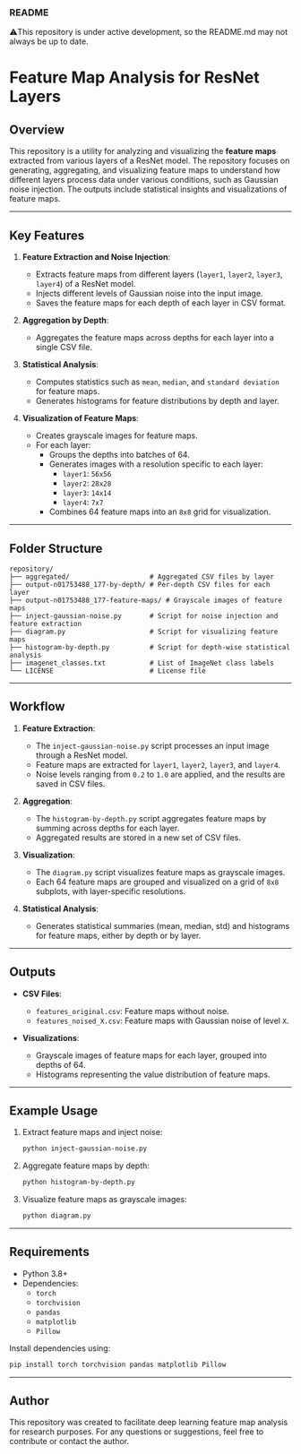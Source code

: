 ### README
⚠️This repository is under active development, so the README.md may not always be up to date.

# Feature Map Analysis for ResNet Layers

## Overview

This repository is a utility for analyzing and visualizing the **feature maps** extracted from various layers of a ResNet model. The repository focuses on generating, aggregating, and visualizing feature maps to understand how different layers process data under various conditions, such as Gaussian noise injection. The outputs include statistical insights and visualizations of feature maps.

---

## Key Features

1. **Feature Extraction and Noise Injection**:
   - Extracts feature maps from different layers (`layer1`, `layer2`, `layer3`, `layer4`) of a ResNet model.
   - Injects different levels of Gaussian noise into the input image.
   - Saves the feature maps for each depth of each layer in CSV format.

2. **Aggregation by Depth**:
   - Aggregates the feature maps across depths for each layer into a single CSV file.

3. **Statistical Analysis**:
   - Computes statistics such as `mean`, `median`, and `standard deviation` for feature maps.
   - Generates histograms for feature distributions by depth and layer.

4. **Visualization of Feature Maps**:
   - Creates grayscale images for feature maps.
   - For each layer:
     - Groups the depths into batches of 64.
     - Generates images with a resolution specific to each layer:
       - `layer1`: `56x56`
       - `layer2`: `28x28`
       - `layer3`: `14x14`
       - `layer4`: `7x7`
     - Combines 64 feature maps into an `8x8` grid for visualization.

---

## Folder Structure

```
repository/
├── aggregated/                    # Aggregated CSV files by layer
├── output-n01753488_177-by-depth/ # Per-depth CSV files for each layer
├── output-n01753488_177-feature-maps/ # Grayscale images of feature maps
├── inject-gaussian-noise.py       # Script for noise injection and feature extraction
├── diagram.py                     # Script for visualizing feature maps
├── histogram-by-depth.py          # Script for depth-wise statistical analysis
├── imagenet_classes.txt           # List of ImageNet class labels
└── LICENSE                        # License file
```

---

## Workflow

1. **Feature Extraction**:
   - The `inject-gaussian-noise.py` script processes an input image through a ResNet model.
   - Feature maps are extracted for `layer1`, `layer2`, `layer3`, and `layer4`.
   - Noise levels ranging from `0.2` to `1.0` are applied, and the results are saved in CSV files.

2. **Aggregation**:
   - The `histogram-by-depth.py` script aggregates feature maps by summing across depths for each layer.
   - Aggregated results are stored in a new set of CSV files.

3. **Visualization**:
   - The `diagram.py` script visualizes feature maps as grayscale images.
   - Each 64 feature maps are grouped and visualized on a grid of `8x8` subplots, with layer-specific resolutions.

4. **Statistical Analysis**:
   - Generates statistical summaries (mean, median, std) and histograms for feature maps, either by depth or by layer.

---

## Outputs

- **CSV Files**:
  - `features_original.csv`: Feature maps without noise.
  - `features_noised_X.csv`: Feature maps with Gaussian noise of level `X`.

- **Visualizations**:
  - Grayscale images of feature maps for each layer, grouped into depths of 64.
  - Histograms representing the value distribution of feature maps.

---

## Example Usage

1. Extract feature maps and inject noise:
   ```bash
   python inject-gaussian-noise.py
   ```

2. Aggregate feature maps by depth:
   ```bash
   python histogram-by-depth.py
   ```

3. Visualize feature maps as grayscale images:
   ```bash
   python diagram.py
   ```

---

## Requirements

- Python 3.8+
- Dependencies:
  - `torch`
  - `torchvision`
  - `pandas`
  - `matplotlib`
  - `Pillow`

Install dependencies using:
```bash
pip install torch torchvision pandas matplotlib Pillow
```

---

## Author

This repository was created to facilitate deep learning feature map analysis for research purposes. For any questions or suggestions, feel free to contribute or contact the author.
